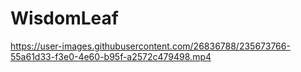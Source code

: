 # WisdomLeaf

https://user-images.githubusercontent.com/26836788/235673766-55a61d33-f3e0-4e60-b95f-a2572c479498.mp4

